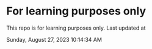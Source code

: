 # For learning purposes only
This repo is for learning purposes only.
Last updated at

Sunday, August 27, 2023 10:14:34 AM

